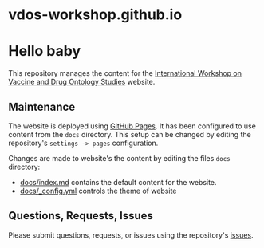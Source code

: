 # vdos-workshop.github.io
# Hello baby

This repository manages the content for the [International Workshop on 
Vaccine and Drug Ontology Studies](https://vdos-workshop.github.io/) website.  

## Maintenance
The website is deployed using [GitHub Pages](https://pages.github.com/). It has been configured to use content from the `docs` directory. This setup can be changed by editing the repository's `settings -> pages` configuration.

Changes are made to website's the content by editing the files `docs` directory:
* [docs/index.md](docs/index.md) contains the default content for the website.
* [docs/_config.yml](docs/_config.yml) controls the theme of website

## Questions, Requests, Issues
Please submit questions, requests, or issues using the repository's [issues](https://github.com/vdos-workshop/vdos-workshop.github.io/issues).
